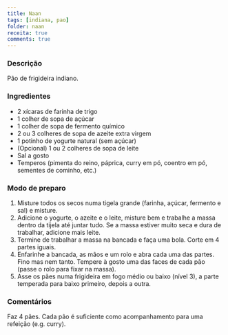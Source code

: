 ```yaml
---
title: Naan
tags: [indiana, pao]
folder: naan
receita: true
comments: true
---
```


### Descrição

Pão de frigideira indiano.

### Ingredientes

- 2 xícaras de farinha de trigo
- 1 colher de sopa de açúcar
- 1 colher de sopa de fermento químico
- 2 ou 3 colheres de sopa de azeite extra virgem
- 1 potinho de yogurte natural (sem açúcar)
- (Opcional) 1 ou 2 colheres de sopa de leite
- Sal a gosto
- Temperos (pimenta do reino, páprica, curry em pó, coentro em pó, sementes de cominho, etc.)

### Modo de preparo

1. Misture todos os secos numa tigela grande (farinha, açúcar, fermento e sal) e misture.
2. Adicione o yogurte, o azeite e o leite, misture bem e trabalhe a massa dentro da tijela até juntar tudo. Se a massa estiver muito seca e dura de trabalhar, adicione mais leite.
3. Termine de trabalhar a massa na bancada e faça uma bola. Corte em 4 partes iguais.
4. Enfarinhe a bancada, as mãos e um rolo e abra cada uma das partes. Fino mas nem tanto. Tempere à gosto uma das faces de cada pão (passe o rolo para fixar na massa).
5. Asse os pães numa frigideira em fogo médio ou baixo (nível 3), a parte temperada para baixo primeiro, depois a outra.

### Comentários

Faz 4 pães. Cada pão é suficiente como acompanhamento para uma refeição (e.g. curry).
